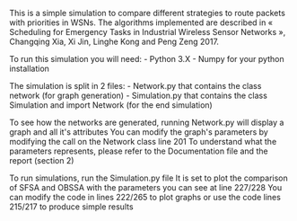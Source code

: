 This is a simple simulation to compare different strategies to route packets with priorities in WSNs.
The algorithms implemented are described in « Scheduling for Emergency Tasks in Industrial Wireless Sensor Networks », Changqing Xia, Xi Jin, Linghe Kong and Peng Zeng 2017.

To run this simulation you will need:
	- Python 3.X
	- Numpy for your python installation

The simulation is split in 2 files:
	- Network.py that contains the class network (for graph generation)
	- Simulation.py that contains the class Simulation and import Network (for the end simulation)

To see how the networks are generated, running Network.py will display a graph and all it's attributes
You can modify the graph's parameters by modifying the call on the Network class line 201
To understand what the parameters represents, please refer to the Documentation file and the report (section 2)

To run simulations, run the Simulation.py file
It is set to plot the comparison of SFSA and OBSSA with the parameters you can see at line 227/228
You can modify the code in lines 222/265 to plot graphs or use the code lines 215/217 to produce simple results

